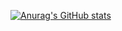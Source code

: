 [![Anurag's GitHub stats](https://github-readme-stats.vercel.app/api?username=Tykeaboyloy&count_private=true&show_icons=true&theme=monokai)](https://github.com/anuraghazra/github-readme-stats)
